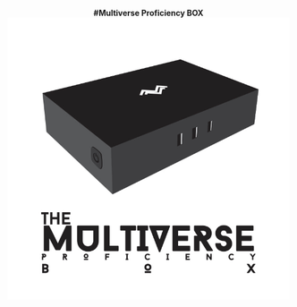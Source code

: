 <p align="center">
<b>#Multiverse Proficiency BOX</b>
 <img src="https://raw.githubusercontent.com/mproficiency/MPBX/master/Intro.jpg">
<br><br>









</p>
